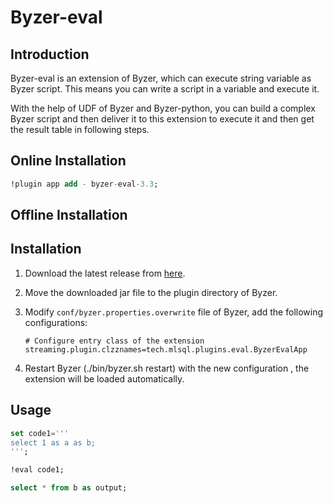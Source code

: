 # Byzer-eval

## Introduction

Byzer-eval is an extension of Byzer, which can execute string variable as Byzer script. This means
you can write a script in a variable and execute it.

With the help of UDF of Byzer and Byzer-python, you can build a complex Byzer script 
and then deliver it to this extension to execute it and then get the result table in following steps.

## Online Installation 

```sql
!plugin app add - byzer-eval-3.3;
```

## Offline Installation

## Installation

1. Download the latest release
   from [here](http://store.mlsql.tech/run?action=downloadPlugin&pluginType=MLSQL_PLUGIN&pluginName=byzer-eval-3.3&version=0.1.0-SNAPSHOT).
2. Move the downloaded jar file to the plugin directory of Byzer.
3. Modify `conf/byzer.properties.overwrite` file of Byzer, add the following configurations:

   ```properties
   # Configure entry class of the extension 
   streaming.plugin.clzznames=tech.mlsql.plugins.eval.ByzerEvalApp 
   ```

4. Restart Byzer (./bin/byzer.sh restart) with the new configuration , the extension will be loaded automatically.


## Usage

```sql
set code1='''
select 1 as a as b;
''';

!eval code1;

select * from b as output;
```